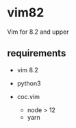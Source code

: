 # vim82

Vim for 8.2 and upper

## requirements

* vim 8.2

* python3

* coc.vim

    * node > 12
    * yarn
